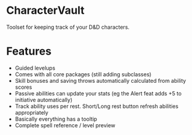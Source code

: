 # CharacterVault
Toolset for keeping track of your D&amp;D characters.

# Features
- Guided levelups
- Comes with all core packages (still adding subclasses)
- Skill bonuses and saving throws automatically calculated from ability scores
- Passive abilities can update your stats (eg the Alert feat adds +5 to initiative automatically)
- Track ability uses per rest. Short/Long rest button refresh abilities appropriately
- Basically everything has a tooltip
- Complete spell reference / level preview
